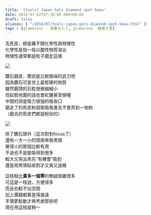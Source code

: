 ```yaml
---
title: '[tools] Japan Gals diamond spot beau'
date: 2014-07-02T07:30:00.000+08:00
draft: false
aliases: [ "/2014/07/tools-japan-gals-diamond-spot-beau.html" ]
tags : [glamorous - 保養おたく, glamorous -機電工程]
---
```


去死皮，總是離不開化學性與物理性  
化學性是指一般以酸性物質溶出  
物理性通常都是粒子磨走這樣  

![](/images/japangalsdiamond.jpg)

鑽石磨皮，應該是比較極端的武力吧  
因為鑽石可是世上最堅硬的物質  
雖然磨頭的石粒很微細細小  
但起勢地磨的話也會紅腫甚至損喔  
中間的洞是吸力很強的吸收口  
磨走了的死皮粉就吸吸吸進去不會弄到一地粉  
（磨去的死皮們都是粉狀的）  

![](/images/japangalsdiamond1.jpg)

除了鑽石頭外（這次對到focus了）  
還有一大一小的頭用來吸黑頭  
覺得小的那個比較有用  
不過也不是能吸得到很多  
較大又突出來先“有機會”吸到  
還是用黑頭貼收割才又爽又過癮  
  
這枝相比**貴多一個零**的無疑弱雞很多  
可這是一枝過，方便得多  
而且也較不佔空間  
加上價錢都算差得幾遠  
手頭更鬆動才再考慮那些吧  
現在用這枝就夠～
